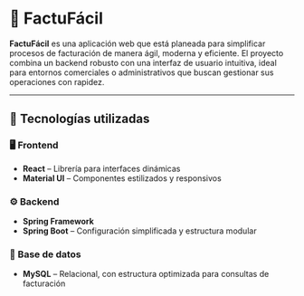 # 📄 FactuFácil

**FactuFácil** es una aplicación web que está planeada para simplificar procesos de facturación de manera ágil, moderna y eficiente. El proyecto combina un backend robusto con una interfaz de usuario intuitiva, ideal para entornos comerciales o administrativos que buscan gestionar sus operaciones con rapidez.

---

## 🚀 Tecnologías utilizadas

### 🖥️ Frontend
- **React** – Librería para interfaces dinámicas
- **Material UI** – Componentes estilizados y responsivos

### ⚙️ Backend
- **Spring Framework**
- **Spring Boot** – Configuración simplificada y estructura modular

### 💾 Base de datos
- **MySQL** – Relacional, con estructura optimizada para consultas de facturación

